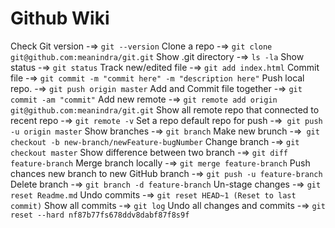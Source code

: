 # Github Wiki

Check Git version -⇒ `git --version`
Clone a repo -⇒ ``git clone git@github.com:meanindra/git.git``
Show .git directory -⇒ `ls -la`
Show status -⇒ `git status`
Track new/edited file -⇒ `git add index.html`
Commit file -⇒ `git commit -m "commit here" -m "description here"`
Push local repo. -⇒ `git push origin master`
Add and Commit file together -⇒ `git commit -am "commit"`
Add new remote -⇒ `git remote add origin git@github.com:meanindra/git.git`
Show all remote repo that connected to recent repo -⇒ `git remote -v`
Set a repo default repo for push -⇒` git push -u origin master`
Show branches -⇒ `git branch`
Make new brunch -⇒` git checkout -b new-branch/newFeature-bugNumber`
Change branch -⇒ `git checkout master`
Show difference between two branch -⇒ `git diff feature-branch`
Merge branch locally -⇒ `git merge feature-branch`
Push chances new branch to new GitHub branch -⇒ `git push -u feature-branch`
Delete branch -⇒ `git branch -d feature-branch`
Un-stage changes -⇒ `git reset Readme.md`
Undo commits -⇒ `git reset HEAD~1 (Reset to last commit)`
Show all commits -⇒ `git log`
Undo all changes and commits -⇒ `git reset --hard nf87b77fs678ddv8dabf87f8s9f`